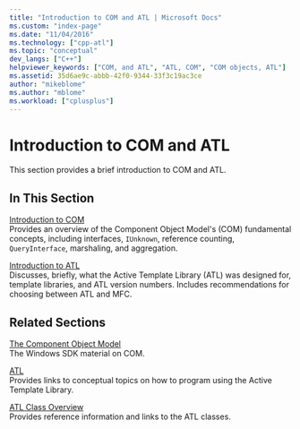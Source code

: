 ```yaml
---
title: "Introduction to COM and ATL | Microsoft Docs"
ms.custom: "index-page"
ms.date: "11/04/2016"
ms.technology: ["cpp-atl"]
ms.topic: "conceptual"
dev_langs: ["C++"]
helpviewer_keywords: ["COM, and ATL", "ATL, COM", "COM objects, ATL"]
ms.assetid: 35d6ae9c-abbb-42f0-9344-33f3c19ac3ce
author: "mikeblome"
ms.author: "mblome"
ms.workload: ["cplusplus"]
---
```

# Introduction to COM and ATL

This section provides a brief introduction to COM and ATL.

## In This Section

[Introduction to COM](../atl/introduction-to-com.md)  
Provides an overview of the Component Object Model's (COM) fundamental concepts, including interfaces, `IUnknown`, reference counting, `QueryInterface`, marshaling, and aggregation.

[Introduction to ATL](../atl/introduction-to-atl.md)  
Discusses, briefly, what the Active Template Library (ATL) was designed for, template libraries, and ATL version numbers. Includes recommendations for choosing between ATL and MFC.

## Related Sections

[The Component Object Model](/windows/desktop/com/the-component-object-model)  
The Windows SDK material on COM.

[ATL](../atl/active-template-library-atl-concepts.md)  
Provides links to conceptual topics on how to program using the Active Template Library.

[ATL Class Overview](../atl/atl-class-overview.md)  
Provides reference information and links to the ATL classes.

